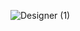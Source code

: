 
                                                                                                               
![Designer (1)](https://user-images.githubusercontent.com/77670525/175287582-1d188c37-1767-4534-9763-366daaf05a14.png)
